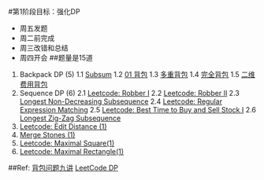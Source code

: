 #第1阶段目标：强化DP
* 周五发题
* 周二前完成
* 周三改错和总结
* 周四开会
##题量是15道

1. Backpack DP (5)
   1.1 [Subsum]()
   1.2 [01 背包](http://love-oriented.com/pack/P01.html)
   1.3 [多重背包](http://love-oriented.com/pack/P03.html)
   1.4 [完全背包](http://love-oriented.com/pack/P02.html)
   1.5 [二维费用背包](http://love-oriented.com/pack/P05.html)
2. Sequence DP (6)
   2.1 [Leetcode: Robber I](https://leetcode.com/problems/house-robber/)
   2.2 [Leetcode: Robber II](https://leetcode.com/problems/house-robber-ii/)
   2.3 [Longest Non-Decreasing Subsequence](http://www.lintcode.com/zh-cn/problem/longest-increasing-subsequence/)
   2.4 [Leetcode: Regular Expression Matching](https://leetcode.com/problems/regular-expression-matching/)
   2.5 [Leetcode: Best Time to Buy and Sell Stock I](https://leetcode.com/problems/best-time-to-buy-and-sell-stock/)
   2.6 [Longest Zig-Zag Subsequence]()
4. [Leetcode: Edit Distance (1)](https://leetcode.com/problems/edit-distance/)
5. [Merge Stones (1)](http://www.cprogramdevelop.com/4536284/)
6. [Leetcode: Maximal Square(1)](https://leetcode.com/problems/maximal-square/)
7. [Leetcode: Maximal Rectangle(1)](https://leetcode.com/problems/maximal-rectangle/)

##Ref:
[背包问题九讲](http://love-oriented.com/pack/)
[LeetCode DP](https://leetcode.com/tag/dynamic-programming/)